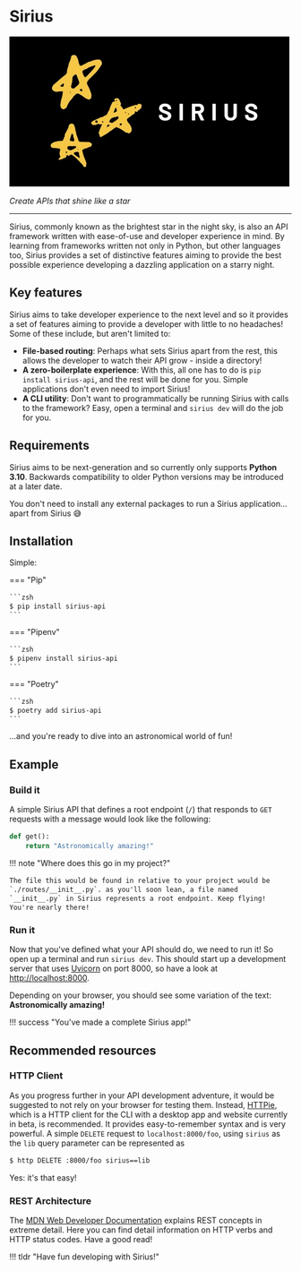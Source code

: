 # Sirius

![Sirius Logo](https://raw.githubusercontent.com/doublevcodes/sirius/main/docs/img/sirius.jpg)

*Create APIs that shine like a star*

---

Sirius, commonly known as the brightest star in the night sky, is also an API framework written with ease-of-use and developer experience in mind. By learning from frameworks written not only in Python, but other languages too, Sirius provides a set of distinctive features aiming to provide the best possible experience developing a dazzling application on a starry night.

## Key features

Sirius aims to take developer experience to the next level and so it provides a set of features aiming to provide a developer with little to no headaches! Some of these include, but aren't limited to:

- **File-based routing**: Perhaps what sets Sirius apart from the rest, this allows the developer to watch their API grow - inside a directory!
- **A zero-boilerplate experience**: With this, all one has to do is `pip install sirius-api`, and the rest will be done for you. Simple applications don't even need to import Sirius!
- **A CLI utility**: Don't want to programmatically be running Sirius with calls to the framework? Easy, open a terminal and `sirius dev` will do the job for you.

## Requirements

Sirius aims to be next-generation and so currently only supports **Python 3.10**. Backwards compatibility to older Python versions may be introduced at a later date.

You don't need to install any external packages to run a Sirius application... apart from Sirius :sweat_smile:

## Installation

Simple:

=== "Pip"

    ```zsh
    $ pip install sirius-api
    ```

=== "Pipenv"

    ```zsh
    $ pipenv install sirius-api
    ```

=== "Poetry"

    ```zsh
    $ poetry add sirius-api
    ```

...and you're ready to dive into an astronomical world of fun!

## Example

### Build it

A simple Sirius API that defines a root endpoint (`/`) that responds to `GET` requests with a message would look like the following:

```py
def get():
    return "Astronomically amazing!"
```

!!! note "Where does this go in my project?"
    
    The file this would be found in relative to your project would be `./routes/__init__.py`. as you'll soon lean, a file named `__init__.py` in Sirius represents a root endpoint. Keep flying! You're nearly there!

### Run it

Now that you've defined what your API should do, we need to run it! So open up a terminal and run `sirius dev`. This should start up a development server that uses
[Uvicorn](https://www.uvicorn.org/) on port 8000, so have a look at <http://localhost:8000>.

Depending on your browser, you should see some variation of the text: **Astronomically amazing!**

!!! success "You've made a complete Sirius app!"

## Recommended resources

### HTTP Client

As you progress further in your API development adventure, it would be suggested to not rely on your browser for testing them.
Instead, [HTTPie](https://httpie.io), which is a HTTP client for the CLI with a desktop app and website currently in beta, is recommended.
It provides easy-to-remember syntax and is very powerful. A simple `DELETE` request to `localhost:8000/foo`, using `sirius` as the `lib` query parameter can be represented as

```zsh
$ http DELETE :8000/foo sirius==lib
```

Yes: it's that easy!

### REST Architecture

The [MDN Web Developer Documentation](https://developer.mozilla.org/en-US/docs/Web/HTTP) explains REST concepts in extreme detail. Here you can find detail information on HTTP verbs
and HTTP status codes. Have a good read!


!!! tldr "Have fun developing with Sirius!"
